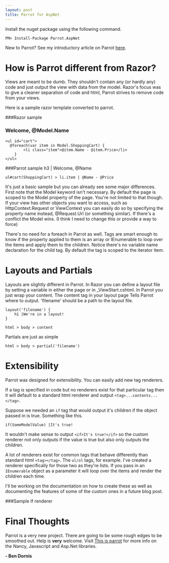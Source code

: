 ```yaml
---
layout: post
title: Parrot for AspNet
---
```

Install the nuget package using the following command.
<div class="nuget-badge"><p><code>PM&gt; Install-Package Parrot.AspNet</code></p></div>

New to Parrot? See my introductory article on Parrot [here](http://buildstarted.com/2012/08/17/why-you-should-care-about-parrot-a-new-asp-net-mvc-view-engine/).

How is Parrot different from Razor?
===================================
Views are meant to be dumb. They shouldn't contain any (or hardly any) code and just output the view with data from the model. Razor's focus was to give a cleaner separation of code and html, Parrot strives to remove code from your views.

Here is a sample razor template converted to parrot.

###Razor sample
    <h3>Welcome, @Model.Name</h3>
    
    <ul id="cart">
      @foreach(var item in Model.ShoppingCart) {
    		<li class="item">@item.Name - @item.Price</li>
    	}
    </ul>

###Parrot sample
    h3 | Welcome, @Name
    
    ul#cart(ShoppingCart) > li.item | @Name - @Price

It's just a basic sample but you can already see some major differences. First note that the Model keyword isn't necessary. By default the page is scoped to the Model property of the page.
You're not limited to that though. If your view has other objects you want to access, such as HttpContext.Request or ViewContext you can easily do so by specifying the property name instead, @Request.Url (or something similar). If there's a conflict the Model wins. (I think I need to change this or provide a way to force)

There's no need for a foreach in Parrot as well. Tags are smart enough to know if the property applied to them is an array or IEnumerable to loop over the items and apply them to the children. 
Notice there's no variable name declaration for the child tag. By default the tag is scoped to the iterator item.

Layouts and Partials
====================

Layouts are slightly different in Parrot. In Razor you can define a layout file by setting a variable in either the page or in _ViewStart.cshtml. In Parrot you just wrap your content. The content tag in your layout page
Tells Parrot where to output. 'filename' should be a path to the layout file.

    layout('filename') {
    	h1 |We're in a layout!
    }

    html > body > content
	
Partials are just as simple

	html > body > partial('filename')

Extensibility
=============

Parrot was designed for extensibility. You can easily add new tag renderers. 

If a tag is specified in code but no renderers exist for that particular tag then it will default to a standard html renderer and output `<tag>...contents...</tag>`.

Suppose we needed an `if` tag that would output it's children if the object passed in is true. Something like this.

    if(SomeModelValue) |It's true!

It wouldn't make sense to output `<if>It's true!</if>` so the custom renderer not only outputs if the value is true but also only outputs the children.	

A lot of renderers exist for common tags that behave differently than standard html `<tag></tag>`. The `ul/ol` tags, for example. I've created a renderer specifically for those two as they're lists. If you pass in an `IEnumerable` object as a parameter it will loop over the items and render the children each time.

I'll be working on the documentation on how to create these as well as documenting the features of some of the custom ones in a future blog post.

###Sample If renderer
<script src="https://gist.github.com/Buildstarted/5676078.js"></script>

Final Thoughts
==============

Parrot is a very new project. There are going to be some rough edges to be smoothed out. Help is **very** welcome. Visit [This is parrot](http://thisisparrot.com/) for more info on the Nancy, Javascript and Asp.Net libraries.

**- Ben Dornis**